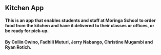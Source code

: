 ## Kitchen App

#### This is an app that enables students and staff at Moringa School to order food from the kitchen and have it delivered to their classes or offices, or be ready for pick-up.

#### By Collin Owino, Fadhili Muturi, Jerry Nabango, Christine Mugambi and Ryan Rotich.
